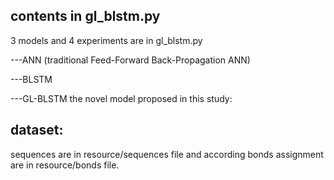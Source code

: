 

## contents in gl_blstm.py
  3 models and 4 experiments are in gl_blstm.py

  ---ANN (traditional Feed-Forward Back-Propagation ANN)
  
  ---BLSTM
  
  ---GL-BLSTM the novel model proposed in this study: 
  

## dataset:
sequences are in resource/sequences file and according bonds assignment are in resource/bonds file.





